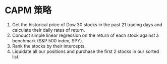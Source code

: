 # CAPM 策略

1. Get the historical price of Dow 30 stocks in the past 21 trading days and calculate their daily rates of return.
2. Conduct simple linear regression on the return of each stock against a benchmark (S&P 500 index, SPY).
3. Rank the stocks by their intercepts.
4. Liquidate all our positions and purchase the first 2 stocks in our sorted list.
